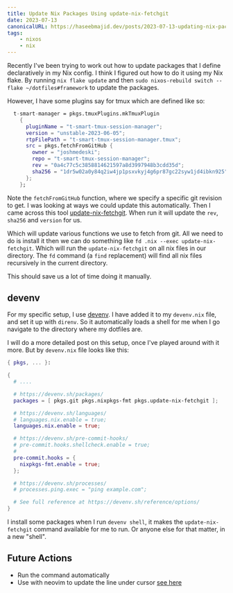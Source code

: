 ```yaml
---
title: Update Nix Packages Using update-nix-fetchgit
date: 2023-07-13
canonicalURL: https://haseebmajid.dev/posts/2023-07-13-updating-nix-packages-using-update-nix-fetchgit
tags:
    - nixos
    - nix
---
```


Recently I've been trying to work out how to update packages that I define declaratively in my Nix config.
I think I figured out how to do it using my Nix flake. By running `nix flake update` and then
`sudo nixos-rebuild switch --flake ~/dotfiles#framework` to update the packages.

However, I have some plugins say for tmux which are defined like so:

```nix
  t-smart-manager = pkgs.tmuxPlugins.mkTmuxPlugin
    {
      pluginName = "t-smart-tmux-session-manager";
      version = "unstable-2023-06-05";
      rtpFilePath = "t-smart-tmux-session-manager.tmux";
      src = pkgs.fetchFromGitHub {
        owner = "joshmedeski";
        repo = "t-smart-tmux-session-manager";
        rev = "0a4c77c5c3858814621597a8d3997948b3cdd35d";
        sha256 = "1dr5w02a0y84q2iw4jp1psxvkyj4g6pr87gc22syw1jd4ibkn925";
      };
    };
```

Note the `fetchFromGitHub` function, where we specify a specific git revision to get. I was looking at ways we could
update this automatically. Then I came across this tool [update-nix-fetchgit](https://github.com/expipiplus1/update-nix-fetchgit).
When run it will update the `rev`, `sha256` and `version` for us.

Which will update various functions we use to fetch from git. All we need to do is install it then we can
do something like `fd .nix --exec update-nix-fetchgit`. Which will run the `update-nix-fetchgit` on all nix files in
our directory. The `fd` command (a `find` replacement) will find all nix files recursively in the current directory.

This should save us a lot of time doing it manually. 

## devenv

For my specific setup, I use [devenv](devenv.sh/). I have added it to my `devenv.nix` file, and set it up with `direnv`.
So it automatically loads a shell for me when I go navigate to the directory where my dotfiles are.

I will do a more detailed post on this setup, once I've played around with it more. But by `devenv.nix` file looks like this:

```nix
{ pkgs, ... }:

{
  # ....

  # https://devenv.sh/packages/
  packages = [ pkgs.git pkgs.nixpkgs-fmt pkgs.update-nix-fetchgit ];

  # https://devenv.sh/languages/
  # languages.nix.enable = true;
  languages.nix.enable = true;

  # https://devenv.sh/pre-commit-hooks/
  # pre-commit.hooks.shellcheck.enable = true;
  #
  pre-commit.hooks = {
    nixpkgs-fmt.enable = true;
  };

  # https://devenv.sh/processes/
  # processes.ping.exec = "ping example.com";

  # See full reference at https://devenv.sh/reference/options/
}
```

I install some packages when I run `devenv shell`, it makes the `update-nix-fetchgit` command available for me to run.
Or anyone else for that matter, in a new "shell".

## Future Actions

- Run the command automatically
- Use with neovim to update the line under cursor [see here](https://github.com/expipiplus1/update-nix-fetchgit#from-vim)

